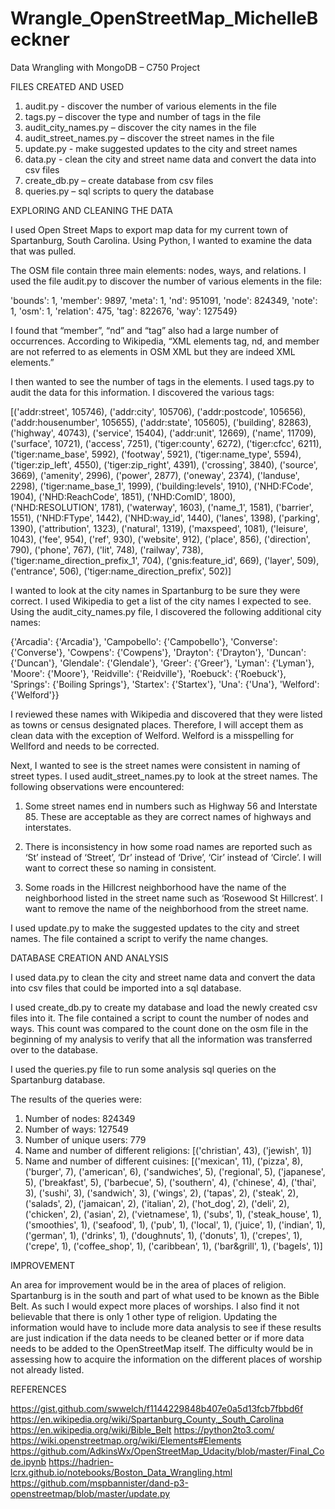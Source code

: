 # Wrangle_OpenStreetMap_MichelleBeckner
Data Wrangling with MongoDB – C750 Project

FILES CREATED AND USED
1. audit.py - discover the number of various elements in the file
2. tags.py – discover the type and number of tags in the file
3. audit_city_names.py – discover the city names in the file
4. audit_street_names.py – discover the street names in the file
5. update.py - make suggested updates to the city and street names
6. data.py - clean the city and street name data and convert the data into csv files 
7. create_db.py – create database from csv files
8. queries.py – sql scripts to query the database


EXPLORING AND CLEANING THE DATA

I used Open Street Maps to export map data for my current town of Spartanburg, South Carolina. Using Python, I wanted to examine the data that was pulled. 

The OSM file contain three main elements: nodes, ways, and relations. I used the file audit.py to discover the number of various elements in the file:

 'bounds': 1,
 'member': 9897,
 'meta': 1,
 'nd': 951091,
 'node': 824349,
 'note': 1,
 'osm': 1,
 'relation': 475,
 'tag': 822676,
 'way': 127549}

I found that “member”, “nd” and “tag” also had a large number of occurrences. According to Wikipedia, “XML elements tag, nd, and member are not referred to as elements in OSM XML but they are indeed XML elements.”

I then wanted to see the number of tags in the elements. I used tags.py to audit the data for this information. I discovered the various tags:

[('addr:street', 105746),
 ('addr:city', 105706),
 ('addr:postcode', 105656),
 ('addr:housenumber', 105655),
 ('addr:state', 105605),
 ('building', 82863),
 ('highway', 40743),
 ('service', 15404),
 ('addr:unit', 12669),
 ('name', 11709),
 ('surface', 10721),
 ('access', 7251),
 ('tiger:county', 6272),
 ('tiger:cfcc', 6211),
 ('tiger:name_base', 5992),
 ('footway', 5921),
 ('tiger:name_type', 5594),
 ('tiger:zip_left', 4550),
 ('tiger:zip_right', 4391),
 ('crossing', 3840),
 ('source', 3669),
 ('amenity', 2996),
 ('power', 2877),
 ('oneway', 2374),
 ('landuse', 2298),
 ('tiger:name_base_1', 1999),
 ('building:levels', 1910),
 ('NHD:FCode', 1904),
 ('NHD:ReachCode', 1851),
 ('NHD:ComID', 1800),
 ('NHD:RESOLUTION', 1781),
 ('waterway', 1603),
 ('name_1', 1581),
 ('barrier', 1551),
 ('NHD:FType', 1442),
 ('NHD:way_id', 1440),
 ('lanes', 1398),
 ('parking', 1390),
 ('attribution', 1323),
 ('natural', 1319),
 ('maxspeed', 1081),
 ('leisure', 1043),
 ('fee', 954),
 ('ref', 930),
 ('website', 912),
 ('place', 856),
 ('direction', 790),
 ('phone', 767),
 ('lit', 748),
 ('railway', 738),
 ('tiger:name_direction_prefix_1', 704),
 ('gnis:feature_id', 669),
 ('layer', 509),
 ('entrance', 506),
 ('tiger:name_direction_prefix', 502)]

I wanted to look at the city names in Spartanburg to be sure they were correct. I used Wikipedia to get a list of the city names I expected to see. Using the audit_city_names.py file, I discovered the following additional city names:

{'Arcadia': {'Arcadia'},
 'Campobello': {'Campobello'},
 'Converse': {'Converse'},
 'Cowpens': {'Cowpens'},
 'Drayton': {'Drayton'},
 'Duncan': {'Duncan'},
 'Glendale': {'Glendale'},
 'Greer': {'Greer'},
 'Lyman': {'Lyman'},
 'Moore': {'Moore'},
 'Reidville': {'Reidville'},
 'Roebuck': {'Roebuck'},
 'Springs': {'Boiling Springs'},
 'Startex': {'Startex'},
 'Una': {'Una'},
 'Welford': {'Welford'}}

I reviewed these names with Wikipedia and discovered that they were listed as towns or census designated places. Therefore, I will accept them as clean data with the exception of Welford. Welford is a misspelling for Wellford and needs to be corrected. 

Next, I wanted to see is the street names were consistent in naming of street types. I used audit_street_names.py to look at the street names. The following observations were encountered:

1.  Some street names end in numbers such as Highway 56 and Interstate 85. These are acceptable as they are correct names of highways and interstates.

2. There is inconsistency in how some road names are reported such as ‘St’ instead of ‘Street’, ‘Dr’ instead of ‘Drive’, ‘Cir’ instead of ‘Circle’. I will want to correct these so naming in consistent. 

3. Some roads in the Hillcrest neighborhood have the name of the neighborhood listed in the street name such as ‘Rosewood St Hillcrest’. I want to remove the name of the neighborhood from the street name. 

I used update.py to make the suggested updates to the city and street names. The file contained a script to verify the name changes. 

DATABASE CREATION AND ANALYSIS

I used data.py to clean the city and street name data and convert the data into csv files that could be imported into a sql database. 

I used create_db.py to create my database and load the newly created csv files into it. The file contained a script to count the number of nodes and ways. This count was compared to the count done on the osm file in the beginning of my analysis to verify that all the information was transferred over to the database.

I used the queries.py file to run some analysis sql queries on the Spartanburg database. 

The results of the queries were:
1. Number of nodes:  824349
2. Number of ways:  127549
3. Number of unique users:  779
4. Name and number of different religions:  [('christian', 43), ('jewish', 1)]
5. Name and number of different cuisines:  [('mexican', 11), ('pizza', 8), ('burger', 7), ('american', 6), ('sandwiches', 5), ('regional', 5), ('japanese', 5), ('breakfast', 5), ('barbecue', 5), ('southern', 4), ('chinese', 4), ('thai', 3), ('sushi', 3), ('sandwich', 3), ('wings', 2), ('tapas', 2), ('steak', 2), ('salads', 2), ('jamaican', 2), ('italian', 2), ('hot_dog', 2), ('deli', 2), ('chicken', 2), ('asian', 2), ('vietnamese', 1), ('subs', 1), ('steak_house', 1), ('smoothies', 1), ('seafood', 1), ('pub', 1), ('local', 1), ('juice', 1), ('indian', 1), ('german', 1), ('drinks', 1), ('doughnuts', 1), ('donuts', 1), ('crepes', 1), ('crepe', 1), ('coffee_shop', 1), ('caribbean', 1), ('bar&grill', 1), ('bagels', 1)]

IMPROVEMENT

An area for improvement would be in the area of places of religion. Spartanburg is in the south and part of what used to be known as the Bible Belt. As such I would expect more places of worships. I also find it not believable that there is only 1 other type of religion. Updating the information would have to include more data analysis to see if these results are just indication if the data needs to be cleaned better or if more data needs to be added to the OpenStreetMap itself. The difficulty would be in assessing how to acquire the information on the different places of worship not already listed. 


REFERENCES

https://gist.github.com/swwelch/f1144229848b407e0a5d13fcb7fbbd6f 
https://en.wikipedia.org/wiki/Spartanburg_County,_South_Carolina
https://en.wikipedia.org/wiki/Bible_Belt
https://python2to3.com/
https://wiki.openstreetmap.org/wiki/Elements#Elements
https://github.com/AdkinsWx/OpenStreetMap_Udacity/blob/master/Final_Code.ipynb
https://hadrien-lcrx.github.io/notebooks/Boston_Data_Wrangling.html
https://github.com/mspbannister/dand-p3-openstreetmap/blob/master/update.py







